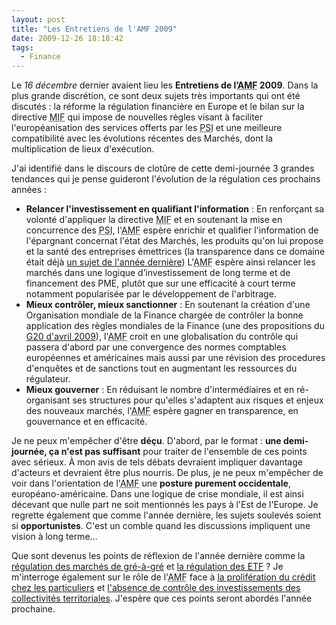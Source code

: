 ```yaml
---
layout: post
title: "Les Entretiens de l'AMF 2009"
date: 2009-12-26 18:18:42
tags:
  - Finance
---
```


Le _16 décembre_ dernier avaient lieu les **Entretiens de l’<acronym title="Autorité des Marchés Financiers">AMF</acronym> 2009**. Dans la plus grande discrétion, ce sont deux sujets très importants qui ont été discutés&nbsp;: la réforme la régulation financière en Europe et le bilan sur la directive <acronym title="Marchés d'Instruments Financiers">MIF</acronym> qui impose de nouvelles règles visant à faciliter l'européanisation des services offerts par les <acronym title="Prestataires de Services d'Investissement">PSI</acronym> et une meilleure compatibilité avec les évolutions récentes des Marchés, dont la multiplication de lieux d'exécution.

<!-- more -->

J'ai identifié dans le discours de clotûre de cette demi-journée 3 grandes tendances qui je pense guideront l'évolution de la régulation ces prochains années&nbsp;:

*   **Relancer l'investissement en qualifiant l'information**&nbsp;: En renforçant sa volonté d'appliquer la directive <acronym title="Marchés d'Instruments Financiers">MIF</acronym> et en soutenant la mise en concurrence des <acronym title="Prestataires de Services d'Investissement">PSI</acronym>, l'<acronym title="Autorité des Marchés Financiers">AMF</acronym> espère enrichir et qualifier l'information de l'épargnant concernat l'état des Marchés, les produits qu'on lui propose et la santé des entreprises émettrices (la transparence dans ce domaine était déjà [un sujet de l'année dernière](/blog/les-entretiens-de-lamf-2008-33-suivi-du-controle-dans-les-societes-cotees/)) L'<acronym title="Autorité des Marchés Financiers">AMF</acronym> espère ainsi relancer les marchés dans une logique d’investissement de long terme et de financement des PME, plutôt que sur une efficacité à court terme notamment popularisée par le développement de l'arbitrage.
*   **Mieux contrôler, mieux sanctionner**&nbsp;: En soutenant la création d'une Organisation mondiale de la Finance chargée de contrôler la bonne application des règles mondiales de la Finance (une des propositions du [G20 d'avril 2009](/blog/g20-et-regulation/)), l'<acronym title="Autorité des Marchés Financiers">AMF</acronym> croit en une globalisation du contrôle qui passera d'abord par une convergence des normes comptables européennes et américaines mais aussi par une révision des procedures d'enquêtes et de sanctions tout en augmentant les ressources du régulateur.
*   **Mieux gouverner**&nbsp;: En réduisant le nombre d'intermédiaires et en ré-organisant ses structures pour qu'elles s'adaptent aux risques et enjeux des nouveaux marchés, l'<acronym title="Autorité des Marchés Financiers">AMF</acronym> espère gagner en transparence, en gouvernance et en efficacité.

Je ne peux m'empêcher d'être **déçu**. D'abord, par le format&nbsp;: **une demi-journée, ça n'est pas suffisant** pour traiter de l'ensemble de ces points avec sérieux. À mon avis de tels débats devraient impliquer davantage d'acteurs et devraient être plus nourris. De plus, je ne peux m'empêcher de voir dans l'orientation de l'<acronym title="Autorité des Marchés Financiers">AMF</acronym> une **posture purement occidentale**, européano-américaine. Dans une logique de crise mondiale, il est ainsi décevant que nulle part ne soit mentionnés les pays à l'Est de l'Europe. Je regrette également que comme l'année dernière, les sujets soulevés soient si **opportunistes**. C'est un comble quand les discussions impliquent une vision à long terme&#8230;

Que sont devenus les points de réflexion de l'année dernière comme la [régulation des marchés de gré-à-gré](/blog/les-entretiens-de-lamf-2008-23-regulation-des-produits-traites-de-gre-a-gre/) et [la régulation des <acronym title="Exchange Traded Fund">ETF</acronym>](/blog/les-entretiens-de-lamf-2008-13-regulation-de-la-gestion-dactifs/)&nbsp;? Je m'interroge également sur le rôle de l'<acronym title="Autorité des Marchés Financiers">AMF</acronym> face à [la prolifération du crédit chez les particuliers](/blog/lepidemie-continue/) et [l'absence de contrôle des investissements des collectivités territoriales](/blog/collectivite-qui-controle-les-investissements/). J'espère que ces points seront abordés l'année prochaine.

